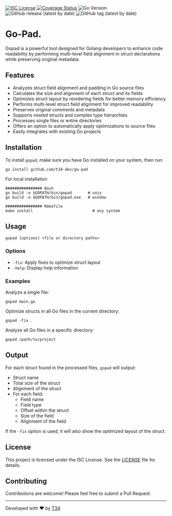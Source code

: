 [![ISC License](http://img.shields.io/badge/license-ISC-blue.svg)](http://copyfree.org)
[![Coverage Status](https://coveralls.io/repos/github/t34-dev/go-pad/badge.svg?branch=main&ver=1723825072)](https://coveralls.io/github/t34-dev/go-pad?branch=main&ver=1723825072)
![Go Version](https://img.shields.io/badge/Go-1.22-blue?logo=go&ver=1723825072)
![GitHub release (latest by date)](https://img.shields.io/github/v/release/t34-dev/go-pad?ver=1723825072)
![GitHub tag (latest by date)](https://img.shields.io/github/v/tag/t34-dev/go-pad?sort=semver&style=flat&logo=git&logoColor=white&label=Latest%20Version&color=blue&ver=1723825072)


# Go-Pad.

Gopad is a powerful tool designed for Golang developers to enhance code readability by performing multi-level field alignment in struct declarations while preserving original metadata.

## Features

- Analyzes struct field alignment and padding in Go source files
- Calculates the size and alignment of each struct and its fields
- Optimizes struct layout by reordering fields for better memory efficiency
- Performs multi-level struct field alignment for improved readability
- Preserves original comments and metadata
- Supports nested structs and complex type hierarchies
- Processes single files or entire directories
- Offers an option to automatically apply optimizations to source files
- Easily integrates with existing Go projects

## Installation

To install `gopad`, make sure you have Go installed on your system, then run:

```shell
go install github.com/t34-dev/go-pad
```

For local installation

```shell
################ Bash
go build -o $GOPATH/bin/gopad       # unix
go build -o $GOPATH/bin/gopad.exe   # window

################ Makefile
make install                          # any system
```

## Usage

```
gopad [options] <file or directory paths>
```

### Options

- `-fix`: Apply fixes to optimize struct layout
- `-help`: Display help information

### Examples

Analyze a single file:
```
gopad main.go
```

Optimize structs in all Go files in the current directory:
```
gopad -fix .
```

Analyze all Go files in a specific directory:
```
gopad /path/to/project
```

## Output

For each struct found in the processed files, `gopad` will output:

- Struct name
- Total size of the struct
- Alignment of the struct
- For each field:
    - Field name
    - Field type
    - Offset within the struct
    - Size of the field
    - Alignment of the field

If the `-fix` option is used, it will also show the optimized layout of the struct.

## License

This project is licensed under the ISC License. See the [LICENSE](LICENSE) file for details.

## Contributing

Contributions are welcome! Please feel free to submit a Pull Request.


---

Developed with ❤️ by [T34](https://github.com/t34-dev)

